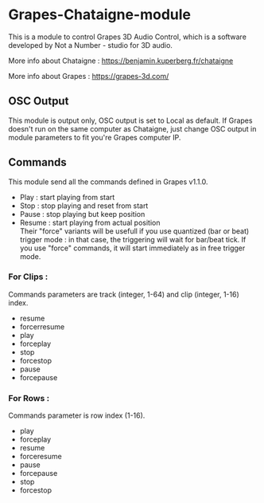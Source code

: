 # Grapes-Chataigne-module
This is a module to control Grapes 3D Audio Control, which is a software developed by Not a Number - studio for 3D audio.

More info about Chataigne : https://benjamin.kuperberg.fr/chataigne

More info about Grapes : https://grapes-3d.com/

## OSC Output
This module is output only, OSC output is set to Local as default.
If Grapes doesn't run on the same computer as Chataigne, just change OSC output in module parameters to fit you're Grapes computer IP.

## Commands
This module send all the commands defined in Grapes v1.1.0.  
- Play : start playing from start  
- Stop : stop playing and reset from start  
- Pause : stop playing but keep position  
- Resume : start playing from actual position  
Their "force" variants will be usefull if you use quantized (bar or beat) trigger mode : in that case, the triggering will wait for bar/beat tick.
If you use "force" commands, it will start immediately as in free trigger mode.  

### For Clips :
Commands parameters are track (integer, 1-64) and clip (integer, 1-16) index.
- resume
- forcerresume
- play
- forceplay
- stop
- forcestop
- pause
- forcepause

### For Rows :
Commands parameter is row index (1-16).
- play
- forceplay
- resume
- forceresume
- pause
- forcepause
- stop
- forcestop

